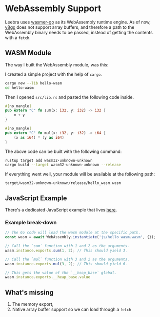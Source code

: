 # WebAssembly Support

Leebra uses [wasmer-go](https://github.com/wasmerio/wasmer-go) as its WebAssembly runtime engine. As of now, [v8go](https://github.com/rogchap/v8go) does not support array buffers, and therefore a path to the WebAssembly binary needs to be passed, instead of getting the contents with a `fetch`.

## WASM Module

The way I built the WebAssembly module, was this:

I created a simple project with the help of `cargo`.

``` sh
cargo new --lib hello-wasm
cd hello-wasm
```

Then I opened `src/lib.rs` and pasted the following code inside.

``` rust
#[no_mangle]
pub extern "C" fn sum(x: i32, y: i32) -> i32 {
    x + y
}

#[no_mangle]
pub extern "C" fn mul(x: i32, y: i32) -> i64 {
    (x as i64) * (y as i64)
}
```

The above code can be built with the following command:

```sh
rustup target add wasm32-unknown-unknown
cargo build --target wasm32-unknown-unknown --release
```

If everything went well, your module will be available at the following path:

```
target/wasm32-unknown-unknown/release/hello_wasm.wasm
```

## JavaScript Example

There's a dedicated JavaScript example that lives [here](https://github.com/wisepythagoras/leebra/blob/main/js/wasm.js).

### Example break-down

``` js
// The Go code will load the wasm module at the specific path.
const wasm = await WebAssembly.instantiate('js/hello_wasm.wasm', {});

// Call the `sum` function with 1 and 2 as the arguments.
wasm.instance.exports.sum(1, 2); // This should yield 3.

// Call the `mul` function with 3 and 2 as the arguments.
wasm.instance.exports.mul(3, 2); // This should yield 6.

// This gets the value of the `__heap_base` global.
wasm.instance.exports.__heap_base.value
```

## What's missing

1. The memory export,
2. Native array buffer support so we can load through a `fetch`

